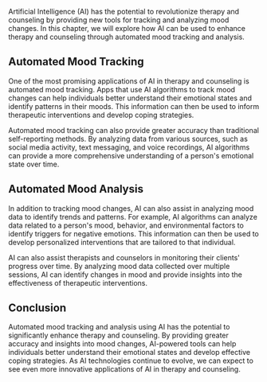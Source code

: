 
Artificial Intelligence (AI) has the potential to revolutionize therapy and counseling by providing new tools for tracking and analyzing mood changes. In this chapter, we will explore how AI can be used to enhance therapy and counseling through automated mood tracking and analysis.

Automated Mood Tracking
-----------------------

One of the most promising applications of AI in therapy and counseling is automated mood tracking. Apps that use AI algorithms to track mood changes can help individuals better understand their emotional states and identify patterns in their moods. This information can then be used to inform therapeutic interventions and develop coping strategies.

Automated mood tracking can also provide greater accuracy than traditional self-reporting methods. By analyzing data from various sources, such as social media activity, text messaging, and voice recordings, AI algorithms can provide a more comprehensive understanding of a person's emotional state over time.

Automated Mood Analysis
-----------------------

In addition to tracking mood changes, AI can also assist in analyzing mood data to identify trends and patterns. For example, AI algorithms can analyze data related to a person's mood, behavior, and environmental factors to identify triggers for negative emotions. This information can then be used to develop personalized interventions that are tailored to that individual.

AI can also assist therapists and counselors in monitoring their clients' progress over time. By analyzing mood data collected over multiple sessions, AI can identify changes in mood and provide insights into the effectiveness of therapeutic interventions.

Conclusion
----------

Automated mood tracking and analysis using AI has the potential to significantly enhance therapy and counseling. By providing greater accuracy and insights into mood changes, AI-powered tools can help individuals better understand their emotional states and develop effective coping strategies. As AI technologies continue to evolve, we can expect to see even more innovative applications of AI in therapy and counseling.
